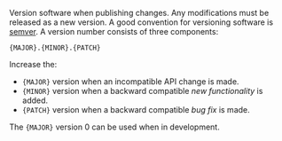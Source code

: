 Version software when publishing changes.
Any modifications must be released as a new version.
A good convention for versioning software is [semver](https://semver.org/).
A version number consists of three components:
```
{MAJOR}.{MINOR}.{PATCH}
```

Increase the:
* `{MAJOR}` version when an incompatible API change is made.
* `{MINOR}` version when a backward compatible *new functionality* is added.
* `{PATCH}` version when a backward compatible *bug fix* is made.

The `{MAJOR}` version 0 can be used when in development.
